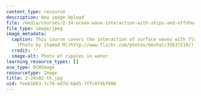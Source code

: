 ```yaml
---
content_type: resource
description: New image Upload
file: /media/courses/2-24-ocean-wave-interaction-with-ships-and-offshore-energy-systems-13-022-spring-2002/feeb16637c78ed7d68457ffc0f4bf800_2-24s02-th.jpg
file_type: image/jpeg
image_metadata:
  caption: This course covers the interaction of surface waves with floating bodies.
    (Photo by [hamad M](http://www.flickr.com/photos/meshal/35637216/) on Flickr.)
  credit: ''
  image-alt: Photo of ripples in water.
learning_resource_types: []
ocw_type: OCWImage
resourcetype: Image
title: 2-24s02-th.jpg
uid: feeb1663-7c78-ed7d-6845-7ffc0f4bf800
---
```

